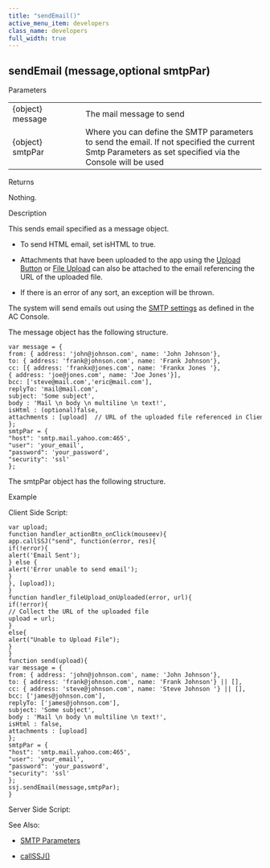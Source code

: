 ```yaml
---
title: "sendEmail()"
active_menu_item: developers
class_name: developers
full_width: true
---
```



## sendEmail (message,optional smtpPar)

Parameters

<table>
<tr>
<td width="165">
{object} message

</td>
<td width="12">
</td>
<td width="703">
The mail message to send

</td>
</tr>
<tr>
<td width="165">
{object} smtpPar

</td>
<td width="12">
</td>
<td width="703">
Where you can define the SMTP parameters to send the email. If not specified the current Smtp Parameters as set specified via the Console will be used

</td>
</tr>
</table>

Returns

Nothing.

Description

This sends email specified as a message object.

 - To send HTML email, set isHTML to true.

 - Attachments that have been uploaded to the app using the [Upload Button](../../../../widget-properties-events/mobile/upload-button.htm) or [File Upload](../../../../widget-properties-events/advanced/file-upload.htm) can also be attached to the email referencing the URL of the uploaded file.

 - If there is an error of any sort, an exception will be thrown.

The system will send emails out using the [SMTP settings](../../../../product-guide/the-console/console-tabs/more/account-variables/smtp-parameters/index.htm) as defined in the AC Console.

The message object has the following structure.

    var message = {
    from: { address: 'john@johnson.com', name: 'John Johnson'},
    to: { address: 'frank@johnson.com', name: 'Frank Johnson'},
    cc: [{ address: 'frankx@jones.com', name: 'Frankx Jones '},{ address: 'joe@jones.com', name: 'Joe Jones'}],
    bcc: ['steve@mail.com','eric@mail.com'],
    replyTo: 'mail@mail.com',
    subject: 'Some subject',
    body : 'Mail \n body \n multiline \n text!',
    isHtml : (optional)false,
    attachments : [upload]  // URL of the uploaded file referenced in Client side script
    };
    smtpPar = {
    "host": 'smtp.mail.yahoo.com:465',
    "user": 'your_email',
    "password": 'your_password',
    "security": 'ssl'
    };
   

The smtpPar object has the following structure.

Example

Client Side Script:

    var upload;
    function handler_actionBtn_onClick(mouseev){
    app.callSSJ("send", function(error, res){
    if(!error){
    alert('Email Sent');
    } else {
    alert('Error unable to send email');
    }
    }, [upload]);
    }
    function handler_fileUpload_onUploaded(error, url){
    if(!error){
    // Collect the URL of the uploaded file
    upload = url;
    }
    else{
    alert("Unable to Upload File");
    }
    }
    function send(upload){
    var message = {
    from: { address: 'john@johnson.com', name: 'John Johnson'},
    to: { address: 'frank@johnson.com', name: 'Frank Johnson'} || [],
    cc: { address: 'steve@johnson.com', name: 'Steve Johnson '} || [],
    bcc: ['james@johnson.com'],
    replyTo: ['james@johnson.com'],
    subject: 'Some subject',
    body : 'Mail \n body \n multiline \n text!',
    isHtml : false,
    attachments : [upload]
    };
    smtpPar = {
    "host": 'smtp.mail.yahoo.com:465',
    "user": 'your_email',
    "password": 'your_password',
    "security": 'ssl'
    };
    ssj.sendEmail(message,smtpPar);
    }
   

Server Side Script:

See Also:

 - [SMTP Parameters](../../../../product-guide/the-console/console-tabs/more/account-variables/smtp-parameters/index.htm)

 - [callSSJ()](../../../client-api/app-functions/callservice.htm)

